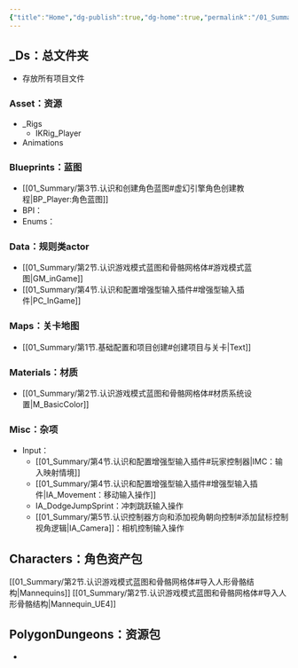 ```yaml
---
{"title":"Home","dg-publish":true,"dg-home":true,"permalink":"/01_Summary/UE文件结构/","tags":["gardenEntry"],"dgPassFrontmatter":true}
---
```


## _Ds：总文件夹
+ 存放所有项目文件
### Asset：资源
+ \_Rigs
	+ IKRig_Player
+ Animations

### Blueprints：蓝图
+ [[01_Summary/第3节.认识和创建角色蓝图#虚幻引擎角色创建教程\|BP_Player:角色蓝图]]
+  BPI：
+ Enums：

### Data：规则类actor
+ [[01_Summary/第2节.认识游戏模式蓝图和骨骼网格体#游戏模式蓝图\|GM_inGame]]
+ [[01_Summary/第4节.认识和配置增强型输入插件#增强型输入插件\|PC_InGame]]
### Maps：关卡地图
+ [[01_Summary/第1节.基础配置和项目创建#创建项目与关卡\|Text]]
### Materials：材质
+ [[01_Summary/第2节.认识游戏模式蓝图和骨骼网格体#材质系统设置\|M_BasicColor]]
### Misc：杂项
+ Input：
	+ [[01_Summary/第4节.认识和配置增强型输入插件#玩家控制器\|IMC：输入映射情境]]
	+ [[01_Summary/第4节.认识和配置增强型输入插件#增强型输入插件\|IA_Movement：移动输入操作]]
	+ IA_DodgeJumpSprint：冲刺跳跃输入操作
	+ [[01_Summary/第5节.认识控制器方向和添加视角朝向控制#添加鼠标控制视角逻辑\|IA_Camera]]：相机控制输入操作
## Characters：角色资产包
[[01_Summary/第2节.认识游戏模式蓝图和骨骼网格体#导入人形骨骼结构\|Mannequins]]
[[01_Summary/第2节.认识游戏模式蓝图和骨骼网格体#导入人形骨骼结构\|Mannequin_UE4]]
## PolygonDungeons：资源包
+ 